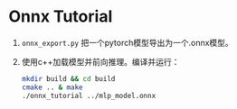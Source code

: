 # Onnx Tutorial

1. `onnx_export.py` 把一个pytorch模型导出为一个.onnx模型。

2. 使用c++加载模型并前向推理。编译并运行：

   ```bash
   mkdir build && cd build
   cmake .. & make
   ./onnx_tutorial ../mlp_model.onnx
   ```

   

